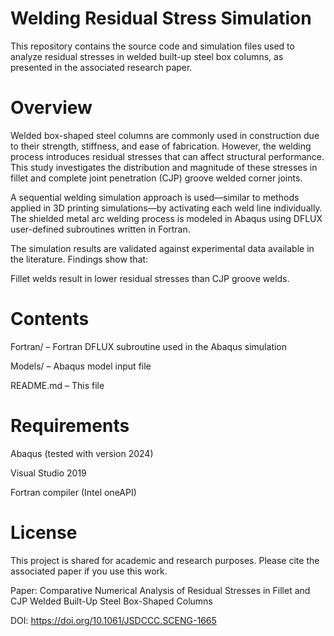 # **Welding Residual Stress Simulation**

This repository contains the source code and simulation files used to analyze residual stresses in welded built-up steel box columns, as presented in the associated research paper.

# **Overview**

Welded box-shaped steel columns are commonly used in construction due to their strength, stiffness, and ease of fabrication. However, the welding process introduces residual stresses that can affect structural performance. This study investigates the distribution and magnitude of these stresses in fillet and complete joint penetration (CJP) groove welded corner joints.

A sequential welding simulation approach is used—similar to methods applied in 3D printing simulations—by activating each weld line individually. The shielded metal arc welding process is modeled in Abaqus using DFLUX user-defined subroutines written in Fortran. 

The simulation results are validated against experimental data available in the literature. Findings show that:

Fillet welds result in lower residual stresses than CJP groove welds.

# **Contents**

Fortran/ – Fortran DFLUX subroutine used in the Abaqus simulation

Models/ – Abaqus model input file

README.md – This file

# **Requirements**

Abaqus (tested with version 2024)

Visual Studio 2019

Fortran compiler (Intel oneAPI)

# **License**

This project is shared for academic and research purposes. Please cite the associated paper if you use this work.

Paper: Comparative Numerical Analysis of Residual Stresses in Fillet and CJP Welded Built-Up Steel Box-Shaped Columns

DOI: https://doi.org/10.1061/JSDCCC.SCENG-1665

